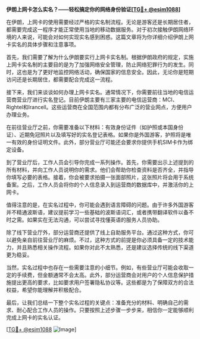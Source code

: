 **伊朗上网卡怎么实名？——轻松搞定你的网络身份验证[[TG💪+ @esim1088](https://t.me/s/esim1088)]**

在伊朗，上网卡的使用需要经过严格的实名制流程。无论是游客还是长期居住者，都需要完成这一程序才能正常使用当地的移动数据服务。对于初次接触伊朗网络环境的人来说，可能会对如何实现实名感到困惑。这篇文章将为你详细介绍伊朗上网卡实名的具体步骤和注意事项。

首先，我们需要了解为什么伊朗要实行上网卡实名制。根据伊朗政府的规定，实施上网卡实名制的主要目的是为了加强网络安全管理，防止网络犯罪行为的发生。同时，这也是为了更好地监控网络活动，确保国家的信息安全。因此，无论你是短期访问还是长期居住，都需要配合完成这一流程。

接下来，我们来谈谈如何办理上网卡实名。通常情况下，你需要前往当地的电信运营商营业厅进行实名登记。目前伊朗主要有三家主要的电信运营商：MCI、Rightel和Irancell。这些运营商在全国范围内都有分布广泛的营业网点，方便用户办理业务。

在前往营业厅之前，你需要准备以下材料：有效身份证件（如护照或本国身份证）、近期免冠照片以及填写好的实名登记表格。如果你是外国游客，护照将是唯一有效的身份证明文件。此外，部分营业厅可能还会要求你提供手机SIM卡作为绑定设备。

到了营业厅后，工作人员会引导你完成一系列操作。首先，你需要出示上述提到的所有材料，并向工作人员说明你的需求。他们会帮助你检查资料是否齐全，并指导你填写必要的表格。接着，你会被要求拍摄一张面部照片，这张照片将会用于系统备案。之后，工作人员会将你的个人信息录入到运营商的数据库中，并激活你的上网卡。

值得注意的是，在实名过程中，你可能会遇到语言障碍的问题。由于许多外国游客并不精通波斯语，建议提前学习一些基础的波斯语词汇，或者携带翻译软件以备不时之需。如果实在无法沟通，可以尝试寻找懂英语的服务人员协助。

除了线下营业厅外，部分运营商还提供了线上自助服务平台。通过这种方式，你可以避免亲自前往营业厅的麻烦。不过，这种方式的前提是你必须具备一定的技术能力，并且熟悉相关操作流程。如果你对此不太熟悉，还是建议选择传统的线下渠道更为稳妥。

当然，实名过程中也存在一些需要注意的小细节。例如，有些营业厅可能会收取一定的手续费，但金额通常不会太高。此外，部分运营商会对用户的个人信息保护措施提出更高的要求，比如要求用户签署隐私协议等。这些都是为了保障双方的合法权益，希望你能理解并积极配合。

最后，让我们总结一下整个实名过程的关键点：准备充分的材料、明确自己的需求、耐心配合工作人员的操作。只要按照上述步骤一步步来，相信你一定能够顺利完成上网卡的实名认证。

[[TG💪+ @esim1088](https://t.me/s/esim1088) ![Image](https://i.postimg.cc/4NQfJmqS/Snipaste-2025-05-13-00-14-12.png)]